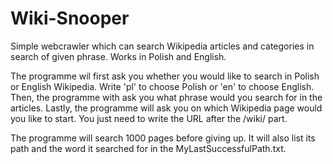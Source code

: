 # Wiki-Snooper
Simple webcrawler which can search Wikipedia articles and categories in search of given phrase. Works in Polish and English.

The programme wil first ask you whether you would like to search in Polish or English Wikipedia. Write 'pl' to choose Polish or 'en' to choose English.
Then, the programme with ask you what phrase would you search for in the articles.
Lastly, the programme will ask you on which Wikipedia page would you like to start. You just need to write the URL after the /wiki/ part.

The programme will search 1000 pages before giving up. It will also list its path and the word it searched for in the MyLastSuccessfulPath.txt.